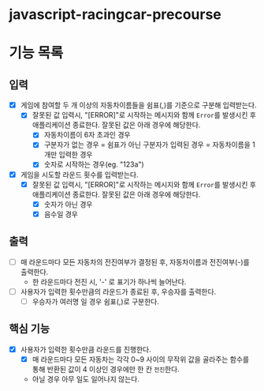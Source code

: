 # javascript-racingcar-precourse

# 기능 목록

## 입력

- [x] 게임에 참여할 두 개 이상의 자동차이름들을 쉼표(,)를 기준으로 구분해 입력받는다.
  - [x] 잘못된 값 입력시, "[ERROR]"로 시작하는 메시지와 함께 `Error`를 발생시킨 후 애플리케이션 종료한다. 잘못된 값은 아래 경우에 해당한다.
    - [x] 자동차이름이 6자 초과인 경우
    - [x] 구분자가 없는 경우
          = 쉼표가 아닌 구분자가 입력된 경우
          = 자동차이름을 1개만 입력한 경우
    - [x] 숫자로 시작하는 경우(eg. "123a")
- [x] 게임을 시도할 라운드 횟수를 입력받는다.
  - [x] 잘못된 값 입력시, "[ERROR]"로 시작하는 메시지와 함께 `Error`를 발생시킨 후 애플리케이션 종료한다. 잘못된 값은 아래 경우에 해당한다.
    - [x] 숫자가 아닌 경우
    - [x] 음수일 경우

## 출력

- [ ] 매 라운드마다 모든 자동차의 전진여부가 결정된 후, 자동차이름과 전진여부(-)를 출력한다.
  - 한 라운드마다 전진 시, '-' 로 표기가 하나씩 늘어난다.
- [ ] 사용자가 입력한 횟수만큼의 라운드가 종료된 후, 우승자를 출력한다.
  - [ ] 우승자가 여러명 일 경우 쉼표(,)로 구분한다.

## 핵심 기능

- [x] 사용자가 입력한 횟수만큼 라운드를 진행한다.
  - [x] 매 라운드마다 모든 자동차는 각각 0~9 사이의 무작위 값을 골라주는 함수를 통해 반환된 값이 4 이상인 경우에만 한 칸 `전진`한다.
  - 아닐 경우 아무 일도 일어나지 않는다.
